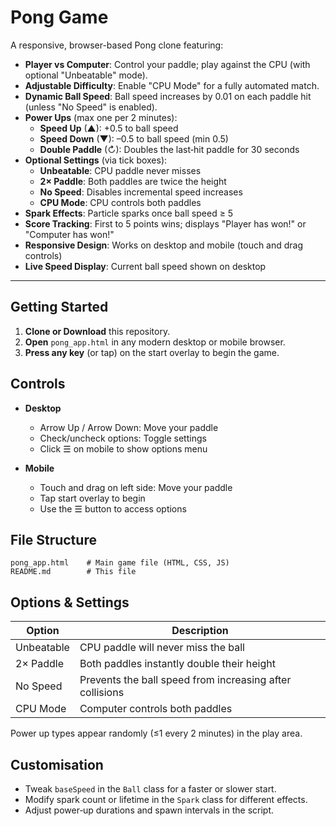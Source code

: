 # Pong Game

A responsive, browser-based Pong clone featuring:

- **Player vs Computer**: Control your paddle; play against the CPU (with optional "Unbeatable" mode).
- **Adjustable Difficulty**: Enable "CPU Mode" for a fully automated match.
- **Dynamic Ball Speed**: Ball speed increases by 0.01 on each paddle hit (unless "No Speed" is enabled).
- **Power Ups** (max one per 2 minutes):
  - **Speed Up** (▲): +0.5 to ball speed
  - **Speed Down** (▼): –0.5 to ball speed (min 0.5)
  - **Double Paddle** (↻): Doubles the last‑hit paddle for 30 seconds
- **Optional Settings** (via tick boxes):
  - **Unbeatable**: CPU paddle never misses
  - **2× Paddle**: Both paddles are twice the height
  - **No Speed**: Disables incremental speed increases
  - **CPU Mode**: CPU controls both paddles
- **Spark Effects**: Particle sparks once ball speed ≥ 5
- **Score Tracking**: First to 5 points wins; displays "Player has won!" or "Computer has won!"
- **Responsive Design**: Works on desktop and mobile (touch and drag controls)
- **Live Speed Display**: Current ball speed shown on desktop

---

## Getting Started

1. **Clone or Download** this repository.
2. **Open** `pong_app.html` in any modern desktop or mobile browser.
3. **Press any key** (or tap) on the start overlay to begin the game.

## Controls

- **Desktop**

  - Arrow Up / Arrow Down: Move your paddle
  - Check/uncheck options: Toggle settings
  - Click ☰ on mobile to show options menu

- **Mobile**

  - Touch and drag on left side: Move your paddle
  - Tap start overlay to begin
  - Use the ☰ button to access options

## File Structure

```
pong_app.html    # Main game file (HTML, CSS, JS)
README.md        # This file
```

## Options & Settings

| Option     | Description                                              |
| ---------- | -------------------------------------------------------- |
| Unbeatable | CPU paddle will never miss the ball                      |
| 2× Paddle  | Both paddles instantly double their height               |
| No Speed   | Prevents the ball speed from increasing after collisions |
| CPU Mode   | Computer controls both paddles                           |

Power up types appear randomly (≤1 every 2 minutes) in the play area.

## Customisation

- Tweak `baseSpeed` in the `Ball` class for a faster or slower start.
- Modify spark count or lifetime in the `Spark` class for different effects.
- Adjust power‑up durations and spawn intervals in the script.

